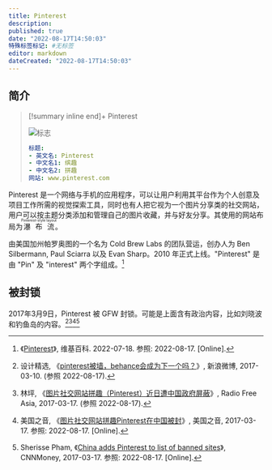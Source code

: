 ```yaml
---
title: Pinterest
description:
published: true
date: "2022-08-17T14:50:03"
特殊标签标记: #无标签
editor: markdown
dateCreated: "2022-08-17T14:50:03"
---
```


## 简介

> [!summary inline end]+ Pinterest
>
> ![标志](https://s3.tebi.io/ggame/website/Pinterest/pinterest-5.svg)
>
> ```yaml
> 标题:
> - 英文名: Pinterest
> - 中文名1: 缤趣
> - 中文名2: 拼趣
> 网站: www.pinterest.com
> ```

Pinterest 是一个网络与手机的应用程序，可以让用户利用其平台作为个人创意及项目工作所需的视觉探索工具，同时也有人把它视为一个图片分享类的社交网站，用户可以按主题分类添加和管理自己的图片收藏，并与好友分享。其使用的网站布局为<ruby>瀑布流<rp>(</rp><rt>Pinterest-style layout</rt><rp>)</rp></ruby>。

由美国加州帕罗奥图的一个名为 Cold Brew Labs 的团队营运，创办人为 Ben Silbermann, Paul Sciarra 以及 Evan Sharp。2010 年正式上线。"Pinterest" 是由 "Pin" 及 "interest" 两个字组成。[^72748632]

[^72748632]: 《[Pinterest](https://zh.wikipedia.org/wiki/Pinterest)》, 维基百科. 2022-07-18. 参照: 2022-08-17. [Online].

## 被封锁

2017年3月9日，Pinterest 被 GFW 封锁。可能是上面含有政治内容，比如刘晓波和钓鱼岛的内容。[^gfw_1][^gfw_2][^gfw_3][^gfw_4]

[^gfw_1]: 设计精选, 《[pinterest被墙，behance会成为下一个吗？](https://archive.ph/qOHUY "https://weibo.com/ttarticle/p/show?id=2309404083712286450993")》, 新浪微博, 2017-03-10. (参照 2022-08-17).
[^gfw_2]: 林坪, 《[图片社交网站拼趣（Pinterest）近日遭中国政府屏蔽](https://web.archive.org/web/20170319222442/http://www.rfa.org/mandarin/yataibaodao/meiti/yl-03172017125350.html)》, Radio Free Asia, 2017-03-17. (参照 2022-08-17).
[^gfw_3]: 美国之音, 《[图片社交网站拼趣Pinterest在中国被封](https://web.archive.org/web/20220114210350/https://www.voachinese.com/a/China-added-Pinterest-to-its-blocked-by-the-Great-Firewall-board-20170316/3769109.html)》, 美国之音, 2017-03-17. 参照: 2022-08-17. [Online].
[^gfw_4]: Sherisse Pham, 《[China adds Pinterest to list of banned sites](https://web.archive.org/web/20220814220243/https://money.cnn.com/2017/03/17/technology/pinterest-banned-china/)》, CNNMoney, 2017-03-17. 参照: 2022-08-17. [Online].
